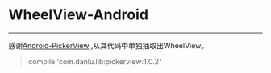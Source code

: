 # WheelView-Android

---

感谢[Android-PickerView](https://github.com/saiwu-bigkoo/Android-PickerView) ,从其代码中单独抽取出WheelView。

> compile 'com.danlu.lib:pickerview:1.0.2'